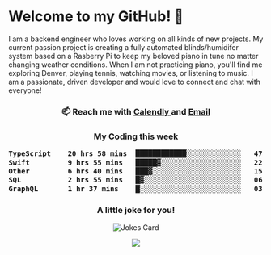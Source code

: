 <h1> Welcome to my GitHub! 👋 </h1>


  I am a backend engineer who loves working on all kinds of new projects. My current passion project is creating a fully automated blinds/humidifer system based on a Rasberry Pi to keep my beloved piano in tune no matter changing weather conditions. When I am not practicing piano, you'll find me exploring Denver, playing tennis, watching movies, or listening to music. I am a passionate, driven developer and would love to connect and chat with everyone!

<h3 align = "center"> 📫 Reach me with <a href = "https://calendly.com/msbrandt00/30min"> Calendly </a> and <a href="mailto:msbrandt00@gmail.com">Email</a> 
 </h3>


 
<div align = "center"
[![Anurag's GitHub stats](https://github-readme-stats.vercel.app/api?username=mbrandt00)](https://github.com/anuraghazra/github-readme-stats)
          </div>
<h3 align="center">
  My Coding this week
<!--START_SECTION:waka-->

```txt
TypeScript    20 hrs 58 mins  ████████████░░░░░░░░░░░░░   47.98 %
Swift         9 hrs 55 mins   █████▓░░░░░░░░░░░░░░░░░░░   22.70 %
Other         6 hrs 40 mins   ███▓░░░░░░░░░░░░░░░░░░░░░   15.28 %
SQL           2 hrs 55 mins   █▓░░░░░░░░░░░░░░░░░░░░░░░   06.69 %
GraphQL       1 hr 37 mins    █░░░░░░░░░░░░░░░░░░░░░░░░   03.72 %
```

<!--END_SECTION:waka-->

### A little joke for you!

![Jokes Card](https://readme-jokes.vercel.app/api?hideBorder)

<a href="https://www.linkedin.com/in/mbrandt00/"><img src="https://img.shields.io/badge/linkedin-%230077B5.svg?&style=for-the-badge&logo=linkedin&logoColor=white" /></a>
